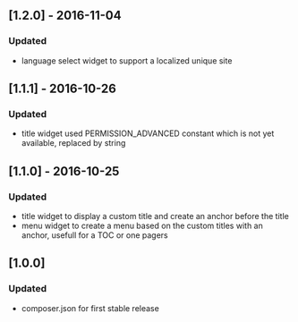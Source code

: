 ## [1.2.0] - 2016-11-04
### Updated
- language select widget to support a localized unique site

## [1.1.1] - 2016-10-26
### Updated
- title widget used PERMISSION_ADVANCED constant which is not yet available, replaced by string

## [1.1.0] - 2016-10-25
### Updated
- title widget to display a custom title and create an anchor before the title
- menu widget to create a menu based on the custom titles with an anchor, usefull for a TOC or one pagers

## [1.0.0]
### Updated
- composer.json for first stable release
